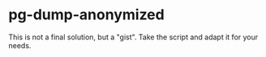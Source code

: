 # pg-dump-anonymized
This is not a final solution, but a "gist". Take the script and adapt it for your needs.
